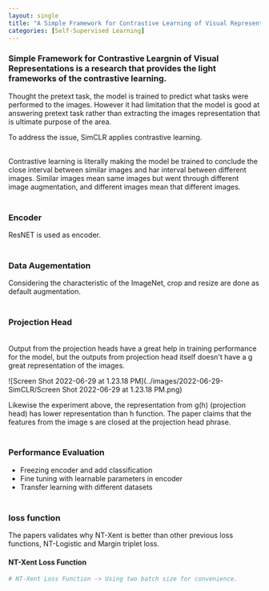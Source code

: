 ```yaml
---
layout: single
title: "A Simple Framework for Contrastive Learning of Visual Representations"
categories: [Self-Supervised Learning]
---
```


### 

### Simple Framework for Contrastive Leargnin of Visual Representations is a research that provides the light frameworks of the contrastive learning. 



Thought the pretext task, the model is trained to predict what tasks were performed to the images. However it had limitation that the model is good at answering pretext task rather than extracting the images representation that is ultimate purpose of the area.



To address the issue, SimCLR applies contrastive learning.

<br>Contrastive learning is literally making the model be trained to conclude the close interval between similar images and har interval between different images. Similar images mean same images but went through different image augmentation, and different images mean that different images. 



### <br>Encoder

ResNET is used as encoder.



### <br>Data Augementation

Considering the characteristic of the ImageNet, crop and resize are done as default augmentation.



### <br>Projection Head

<br>Output from the projection heads have a great help in training performance for the model, but the outputs from projection head itself doesn't have a g great representation of the images.

![Screen Shot 2022-06-29 at 1.23.18 PM](../images/2022-06-29-SimCLR/Screen Shot 2022-06-29 at 1.23.18 PM.png)

Likewise the experiment above, the representation from g(h) (projection head) has lower representation than h function. The paper claims that the features from the image s are closed at the projection head phrase.

### <br>Performance Evaluation

- Freezing encoder and add classification 
- Fine tuning with learnable parameters in encoder
- Transfer learning with different datasets

### <br>loss function

The papers validates why NT-Xent is better than other previous loss functions, NT-Logistic and Margin triplet loss.<br>



#### NT-Xent Loss Function

```python
# NT-Xent Loss Function -> Using two batch size for convenience.

```

